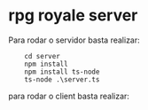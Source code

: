 # rpg royale server

Para rodar o servidor basta realizar:
```
    cd server
    npm install
    npm install ts-node
    ts-node .\server.ts
```

para rodar o client basta realizar:
```
```